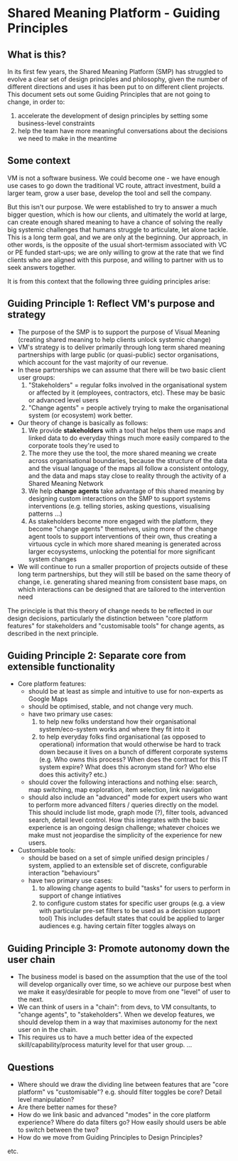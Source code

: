 # Shared Meaning Platform - Guiding Principles

## What is this?

In its first few years, the Shared Meaning Platform (SMP) has struggled to evolve a clear set of design principles and philosophy, given the number of different directions and uses it has been put to on different client projects. This document sets out some Guiding Principles that are not going to change, in order to:

1. accelerate the development of design principles by setting some business-level constraints
2. help the team have more meaningful conversations about the decisions we need to make in the meantime

## Some context

VM is not a software business. We could become one - we have enough use cases to go down the traditional VC route, attract investment, build a larger team, grow a user base, develop the tool and sell the company.

But this isn't our purpose. We were established to try to answer a much bigger question, which is how our clients, and ultimately the world at large, can create enough shared meaning to have a chance of solving the really big systemic challenges that humans struggle to articulate, let alone tackle. This is a long term goal, and we are only at the beginning. Our approach, in other words, is the opposite of the usual short-termism associated with VC or PE funded start-ups; we are only willing to grow at the rate that we find clients who are aligned with this purpose, and willing to partner with us to seek answers together.

It is from this context that the following three guiding principles arise:

## Guiding Principle 1: Reflect VM's purpose and strategy

- The purpose of the SMP is to support the purpose of Visual Meaning (creating shared meaning to help clients unlock systemic change)
- VM's strategy is to deliver primarily through long term shared meaning partnerships with large public (or quasi-public) sector organisations, which account for the vast majority of our revenue.
- In these partnerships we can assume that there will be two basic client user groups: 
	1. "Stakeholders" = regular folks involved in the organisational system or affected by it (employees, contractors, etc). These may be basic or advanced level users
	2. "Change agents" = people actively trying to make the organisational system (or ecosystem) work better.
- Our theory of change is basically as follows:
	1. We provide **stakeholders** with a tool that helps them use maps and linked data to do everyday things much more easily compared to the corporate tools they're used to
	2. The more they use the tool, the more shared meaning we create across organisational boundaries, because the structure of the data and the visual language of the maps all follow a consistent ontology, and the data and maps stay close to reality through the activity of a Shared Meaning Network
	3. We help **change agents** take advantage of this shared meaning by designing custom interactions on the SMP to support systems interventions (e.g. telling stories, asking questions, visualising patterns ...)
	4. As stakeholders become more engaged with the platform, they become "change agents" themselves, using more of the change agent tools to support interventions of their own, thus creating a virtuous cycle in which more shared meaning is generated across larger ecoysystems, unlocking the potential for more significant system changes
- We will continue to run a smaller proportion of projects outside of these long term partnerships, but they will still be based on the same theory of change, i.e. generating shared meaning from consistent base maps, on which interactions can be designed that are tailored to the intervention need 

The principle is that this theory of change needs to be reflected in our design decisions, particularly the distinction between "core platform features" for stakeholders and "customisable tools" for change agents, as described in the next principle.

## Guiding Principle 2: Separate core from extensible functionality

- Core platform features:
	- should be at least as simple and intuitive to use for non-experts as Google Maps
	- should be optimised, stable, and not change very much.
	- have two primary use cases:
		1. to help new folks understand how their organisational system/eco-system works and where they fit into it
		2. to help everyday folks find organisational (as opposed to operational) information that would otherwise be hard to track down because it lives on a bunch of different corporate systems (e.g. Who owns this process? When does the contract for this IT system expire? What does this acronym stand for? Who else does this activity? etc.)
	- should cover the following interactions and nothing else: search, map switching, map exploration, item selection, link navigation
	- should also include an "advanced" mode for expert users who want to perform more advanced filters / queries directly on the model. This should include list mode, graph mode (?), filter tools, advanced search, detail level control. How this integrates with the basic experience is an ongoing design challenge; whatever choices we make must not jeopardise the simplicity of the experience for new users.
- Customisable tools:
	- should be based on a set of simple unified design principles / system, applied to an extensible set of discrete, configurable interaction "behaviours"
	- have two primary use cases:
		1. to allowing change agents to build "tasks" for users to perform in support of change intiatives
		2. to configure custom states for specific user groups (e.g. a view with particular pre-set filters to be used as a decision support tool) This includes default states that could be applied to larger audiences e.g. having certain filter toggles always on

## Guiding Principle 3: Promote autonomy down the user chain

- The business model is based on the assumption that the use of the tool will develop organically over time, so we achieve our purpose best when we make it easy/desirable for people to move from one "level" of user to the next.
- We can think of users in a "chain": from devs, to VM consultants, to "change agents", to "stakeholders". When we develop features, we should develop them in a way that maximises autonomy for the next user on in the chain. 
- This requires us to have a much better idea of the expected skill/capability/process maturity level for that user group.
...


## Questions

- Where should we draw the dividing line between features that are "core platform" vs "customisable"? e.g. should filter toggles be core? Detail level manipulation? 
- Are there better names for these?
- How do we link basic and advanced "modes" in the core platform experience? Where do data filters go? How easily should users be able to switch between the two?
- How do we move from Guiding Principles to Design Principles?

etc.
